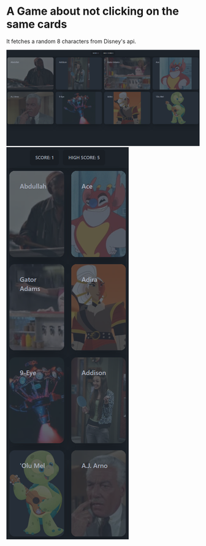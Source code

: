 # A Game about not clicking on the same cards

It fetches a random 8 characters from Disney's api.

![Image of the website](./public/img.png)
![Mobile view of the website](./public/mobile-view.png)
